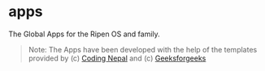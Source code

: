 # apps
The Global Apps for the Ripen OS and family.

> Note: The Apps have been developed with the help of the templates provided by (c) [Coding Nepal](https://www.codingnepalweb.com/) and (c) [Geeksforgeeks](https://www.geeksforgeeks.org/)
